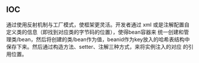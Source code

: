 ## IOC

通过使用反射机制与工厂模式，使框架更灵活。开发者通过 xml 或是注解配置自定义类的信息（即找到对应类的字节码的位置），使得bean容器来
统一创建和管理类/bean，然后将创建的类/bean作为值，beanid作为key放入的哈希表结构中保存下来。然后通过构造方法、setter、注解三种方式，来将实例注入的对应
的引用位置。